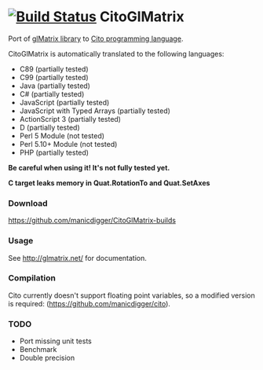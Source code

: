 [![Build Status](https://travis-ci.org/manicdigger/CitoGlMatrix.svg?branch=master)](https://travis-ci.org/manicdigger/CitoGlMatrix)
CitoGlMatrix
============

Port of [glMatrix library](https://github.com/toji/gl-matrix) to [Cito programming language](http://cito.sourceforge.net/).

CitoGlMatrix is automatically translated to the following languages:
* C89 (partially tested)
* C99 (partially tested)
* Java (partially tested)
* C# (partially tested)
* JavaScript (partially tested)
* JavaScript with Typed Arrays (partially tested)
* ActionScript 3 (partially tested)
* D (partially tested)
* Perl 5 Module (not tested)
* Perl 5.10+ Module (not tested)
* PHP (partially tested)

**Be careful when using it! It's not fully tested yet.**

**C target leaks memory in Quat.RotationTo and Quat.SetAxes**

### Download
https://github.com/manicdigger/CitoGlMatrix-builds

### Usage

See http://glmatrix.net/ for documentation.

### Compilation
Cito currently doesn't support floating point variables, so a modified version is required: (https://github.com/manicdigger/cito).

### TODO
* Port missing unit tests
* Benchmark
* Double precision
